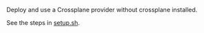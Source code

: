 Deploy and use a Crossplane provider without crossplane installed.

See the steps in [setup.sh](setup.sh).